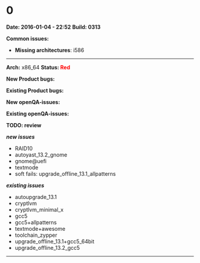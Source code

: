 # 0


**Date: 2016-01-04 - 22:52**
**Build: 0313**

**Common issues:**
 * **Missing architectures**: i586
<hr>

**Arch:** x86_64
**Status: <font color="red">Red</font>**

**New Product bugs:**



**Existing Product bugs:**



**New openQA-issues:**



**Existing openQA-issues:**



**TODO: review**

***new issues***

* RAID10
* autoyast_13.2_gnome
* gnome@uefi
* textmode
* soft fails: upgrade_offline_13.1_allpatterns

***existing issues***

* autoupgrade_13.1
* cryptlvm
* cryptlvm_minimal_x
* gcc5
* gcc5+allpatterns
* textmode+awesome
* toolchain_zypper
* upgrade_offline_13.1+gcc5_64bit
* upgrade_offline_13.2_gcc5


---
